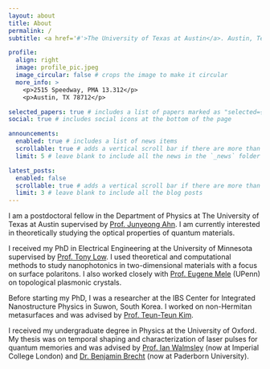 ```yaml
---
layout: about
title: About
permalink: /
subtitle: <a href='#'>The University of Texas at Austin</a>. Austin, Texas, USA

profile:
  align: right
  image: profile_pic.jpeg
  image_circular: false # crops the image to make it circular
  more_info: >    
    <p>2515 Speedway, PMA 13.312</p>
    <p>Austin, TX 78712</p>

selected_papers: true # includes a list of papers marked as "selected={true}"
social: true # includes social icons at the bottom of the page

announcements:
  enabled: true # includes a list of news items
  scrollable: true # adds a vertical scroll bar if there are more than 3 news items
  limit: 5 # leave blank to include all the news in the `_news` folder

latest_posts:
  enabled: false
  scrollable: true # adds a vertical scroll bar if there are more than 3 new posts items
  limit: 3 # leave blank to include all the blog posts
---
```


I am a postdoctoral fellow in the Department of Physics at The University of Texas at Austin supervised by [Prof. Junyeong Ahn](https://www.quahntum.com). I am currently interested in theoretically studying the optical properties of quantum materials.

I received my PhD in Electrical Engineering at the University of Minnesota supervised by [Prof. Tony Low](https://tonylow.umn.edu). I used theoretical and computational methods to study nanophotonics in two-dimensional materials with a focus on surface polaritons. I also worked closely with [Prof. Eugene Mele](https://live-sas-physics.pantheon.sas.upenn.edu/people/standing-faculty/eugene-mele) (UPenn) on topological plasmonic crystals.

Before starting my PhD, I was a researcher at the IBS Center for Integrated Nanostructure Physics in Suwon, South Korea. I worked on non-Hermitan metasurfaces and was advised by [Prof. Teun-Teun Kim](https://sites.google.com/site/teunteunkim/about).

I received my undergraduate degree in Physics at the University of Oxford. My thesis was on temporal shaping and characterization of laser pulses for quantum memories and was advised by [Prof. Ian Walmsley](https://www.imperial.ac.uk/about/leadership-and-strategy/provost/about-the-provost/) (now at Imperial College London) and [Dr. Benjamin Brecht](https://www.uni-paderborn.de/en/person/27150) (now at Paderborn University). 
